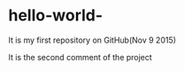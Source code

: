 # hello-world-
It is my first repository on GitHub(Nov 9 2015)

It is the second comment of the project 
